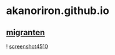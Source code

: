 # akanoriron.github.io
## [migranten](https://drive.google.com/file/d/1gA8zKPlkKxJrXOBcziaoCZQCwu3aLCnh/view?usp=sharing)
! [screenshot4510](https://media.discordapp.net/attachments/559126646075162625/950875184544510022/screenshot4510.jpg?width=1098&height=686)
